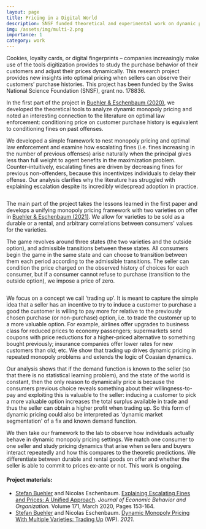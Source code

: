 ```yaml
---
layout: page
title: Pricing in a Digital World
description: SNSF funded theoretical and experimental work on dynamic pricing when a firm tracks customers' purchases
img: /assets/img/multi-2.png
importance: 1
category: work
---
```



Cookies, loyalty cards, or digital fingerprints – companies increasingly make use of the tools digitization provides to study the purchase behavior of their customers and adjust their prices dynamically. This research project provides new insights into optimal pricing when sellers can observe their customers’ purchase histories. This project has been funded by the Swiss National Science Foundation (SNSF), grant no. 178836.

In the first part of the project in <a href="https://neschenbaum.github.io/assets/pdf/escalating-prices-and-fines.pdf">Buehler & Eschenbaum (2020)</a>, we developed the theoretical tools to analyze dynamic monopoly pricing and noted an interesting connection to the literature on optimal law enforcement: conditioning price on customer purchase history is equivalent to conditioning fines on past offenses.

<div class="row justify-content-sm-center">
    <div class="col-sm-8 mt-3 mt-md-0">
      <p>We developed a simple framework to nest monopoly pricing and optimal law enforcement and examine how escalating fines (i.e. fines increasing in the number of previous offenses) arise naturally when the principal gives less than full weight to agent benefits in the maximization problem. Counter-intuitively, escalating fines are driven by decreasing fines for previous non-offenders, because this incentivizes individuals to delay their offense. Our analysis clarifies why the literature has struggled with explaining escalation despite its incredibly widespread adoption in practice.</p>
    </div>
    <div class="col-sm-4 mt-3 mt-md-0">
        <img class="img-fluid rounded z-depth-1" src="{{ '/assets/img/escalating-period1.png' | relative_url }}" alt="" title="First period behavior for a linear distribution function"/>
    </div>
</div>

The main part of the project takes the lessons learned in the first paper and develops a unifying monopoly pricing framework with two varieties on offer in <a href="https://neschenbaum.github.io/assets/pdf/Multiproduct_Dynamic_Pricing.pdf">Buehler & Eschenbaum (2021)</a>. We allow for varieties to be sold as a durable or a rental, and arbitrary correlations between consumers' values for the varieties.

<div class="row justify-content-sm-center">
    <div class="col-sm-7 mt-3 mt-md-0">
      <p>The game revolves around three states (the two varieties and the outside option), and admissible transitions between these states. All consumers begin the game in the same state and can choose to transition between them each period according to the admissible transitions. The seller can condition the price charged on the observed history of choices for each consumer, but if a consumer cannot refuse to purchase (transition to the outside option), we impose a price of zero.</p>
    </div>
    <div class="col-sm-5 mt-3 mt-md-0">
        <img class="img-fluid rounded z-depth-1" src="{{ '/assets/img/multi-statemachine.png' | relative_url }}" alt="" title="Finite state machine for two rental varieties"/>
    </div>
</div>

We focus on a concept we call 'trading up'. It is meant to capture the simple idea that a seller has an incentive to try to induce a customer to purchase a good the customer is willing to pay more for relative to the previously chosen purchase (or non-purchase) option, i.e. to trade the customer up to a more valuable option. For example, airlines offer upgrades to business class for reduced prices to economy passengers; supermarkets send coupons with price reductions for a higher-priced alternative to something bought previously; insurance companies offer lower rates for new customers than old; etc. We show that trading up drives dynamic pricing in repeated monopoly problems and extends the logic of Coasian dynamics.

Our analysis shows that if the demand function is known to the seller (so that there is no statistical learning problem), and the state of the world is constant, then the only reason to dynamically price is because the consumers previous choice reveals something about their willingness-to-pay and exploiting this is valuable to the seller: inducing a customer to pick a more valuable option increases the total surplus available in trade and thus the seller can obtain a higher profit when trading up. So this form of dynamic pricing could also be interpreted as 'dynamic market segmentation' of a fix and known demand function.

We then take our framework to the lab to observe how individuals actually behave in dynamic monopoly pricing settings. We match one consumer to one seller and study pricing dynamics that arise when sellers and buyers interact repeatedly and how this compares to the theoretic predictions. We differentiate between durable and rental goods on offer and whether the seller is able to commit to prices ex-ante or not. This work is ongoing.

<h4>Project materials:</h4><ul><li>
<a href="https://stefan-buehler.net">Stefan Buehler</a> and Nicolas Eschenbaum. <a href="/assets/pdf/escalating-fines-and-prices.pdf">Explaining Escalating Fines and Prices: A Unified Approach</a>. <i>Journal of Economic Behavior and Organization.</i> Volume 171, March 2020, Pages 153-164.
</li>
<li>
<a href="https://stefan-buehler.net">Stefan Buehler</a> and Nicolas Eschenbaum. <a href="/assets/pdf/Multiproduct_Dynamic_Pricing.pdf">Dynamic Monopoly Pricing With Multiple Varieties: Trading Up</a> (WP). <i>2021.</i>
</li>
</ul>
